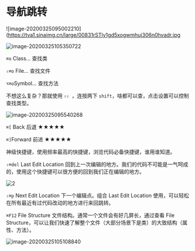 # 导航跳转

![image-20200325095002210](https://tva1.sinaimg.cn/large/00831rSTly1gd5xogwmhuj306n0hvadr.jpg

![image-20200325105350722](https://tva1.sinaimg.cn/large/00831rSTly1gd5ziulnfpj305d0dojtr.jpg)



`⌘o` Class... 查找类

`⇧⌘o` File... 查找文件

`⌥⌘o`Symbol... 查找方法

不想这么复杂？那就使用 `⇧⇧	`，连按两下 `shift`，啥都可以查，点击设置可以控制查找类型。

![image-20200325095540268](https://tva1.sinaimg.cn/large/00831rSTly1gd5xuc1cxnj30g507smzf.jpg)





`⌘[` Back 后退 ★★★★★ 

`⌘]`Forward 前进 ★★★★★ 

神级快捷键，使用频率最高的快捷键，浏览代码必备快捷键，谁用谁知道。



`⇧⌘del` Last Edit Location 回到上一次编辑的地方。我们的代码不可能是一气呵成的，使用这个快捷键可以很方便的回到我们正在编辑的地方。

![2](https://tva1.sinaimg.cn/large/00831rSTly1gd5yxz5zflg30w40i9nml.gif)



`⇧⌘p` Next Edit Location 下一个编辑点。组合 Last Edit Location 使用，可以轻松在所有最近有过代码改动的地方进行来回跳转。



`⌘F12` File Structure 文件结构。通常一个文件会有好几屏长，通过查看 File Structure，可以让我们快速了解整个文件（大部分场景下是类）的大致结构（属性、方法）。

![image-20200325105108840](https://tva1.sinaimg.cn/large/00831rSTly1gd5zg21df3j30dw0liwk4.jpg)

